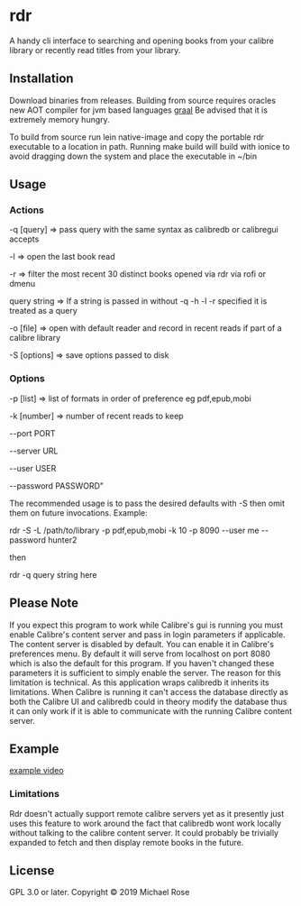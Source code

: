 # rdr

A handy cli interface to searching and opening books from your calibre library or recently read titles from your library.

## Installation

Download binaries from releases. Building from source requires oracles new AOT compiler for jvm based languages [graal](http://www.graalvm.org) Be advised that it is extremely memory hungry.

To build from source run lein native-image and copy the portable rdr executable to a location in path. Running make build will build with ionice to avoid dragging down the system and place the executable in ~/bin

## Usage

### Actions

  -q [query]     => pass query with the same syntax as calibredb or calibregui accepts

  -l             => open the last book read

  -r             => filter the most recent 30 distinct books opened via rdr via rofi or dmenu

  query string   => If a string is passed in without -q -h -l -r specified it is treated as a query

  -o [file]      => open with default reader and record in recent reads if part of a calibre library

  -S [options]   => save options passed to disk
  
### Options

  -p [list]      => list of formats in order of preference eg pdf,epub,mobi

  -k [number]    => number of recent reads to keep

  --port PORT

  --server URL

  --user USER

  --password PASSWORD"
  
  The recommended usage is to pass the desired defaults with -S then omit them on future invocations.
  Example:
  
  rdr -S -L /path/to/library -p pdf,epub,mobi -k 10 -p 8090 --user me --password hunter2
  
  then 
  
  rdr -q query string here

## Please Note

  If you expect this program to work while Calibre's gui is running you must enable Calibre's content server and pass in login parameters if applicable. The content server is disabled by default. You can enable it in Calibre's preferences menu. By default it will serve from localhost on port 8080 which is also the default for this program. If you haven't changed these parameters it is sufficient to simply enable the server. The reason for this limitation is technical. As this application wraps calibredb it inherits its limitations. When Calibre is running it can't access the database directly as both the Calibre UI and calibredb could in theory modify the database thus it can only work if it is able to communicate with the running Calibre content server.

## Example

[example video](https://www.youtube.com/watch?v=RuWe0uhzrXE&)

### Limitations
Rdr doesn't actually support remote calibre servers yet as it presently just uses this feature to work around the fact that calibredb wont work locally without talking to the calibre content server.  It could probably be trivially expanded to fetch and then display remote books in the future.

## License

GPL 3.0 or later.
Copyright © 2019 Michael Rose

